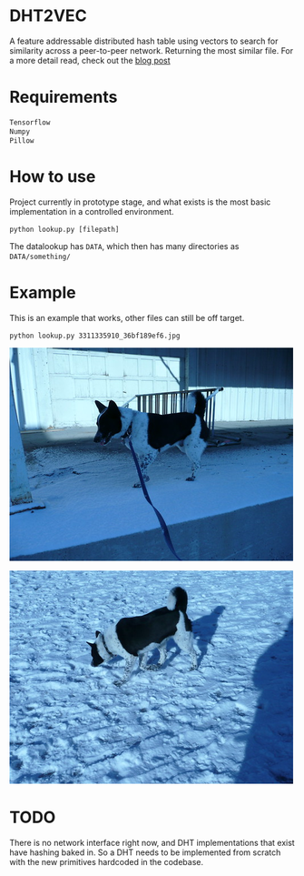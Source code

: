 # DHT2VEC

A feature addressable distributed hash table using vectors to search for similarity across a peer-to-peer network. Returning the most similar file.
For a more detail read, check out the [blog post](https://systemshift.github.io/FAN.html)


# Requirements

```
Tensorflow
Numpy
Pillow
```

# How to use

Project currently in prototype stage, and what exists is the most basic implementation in a controlled environment.

```
python lookup.py [filepath]
```

The datalookup has `DATA`, which then has many directories as `DATA/something/`


# Example

This is an example that works, other files can still be off target.

```
python lookup.py 3311335910_36bf189ef6.jpg
```

![input](3311335910_36bf189ef6.jpg)

![output](DATA/azure/3310595453_d72ccd1446.jpg)




# TODO

There is no network interface right now, and DHT implementations that exist have hashing baked in. So a DHT needs to be implemented from scratch with the new primitives hardcoded in the codebase.